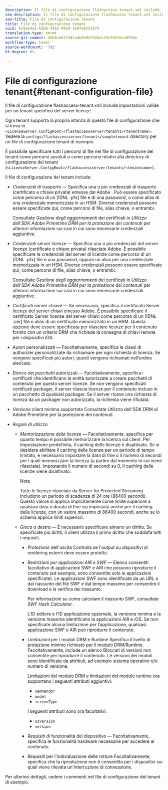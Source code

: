 ```yaml
---
description: Il file di configurazione flashaccess-tenant.xml include impostazioni valide per un tenant specifico del server licenze.
seo-description: Il file di configurazione flashaccess-tenant.xml include impostazioni valide per un tenant specifico del server licenze.
seo-title: File di configurazione tenant
title: File di configurazione tenant
uuid: bc9ee4a1-63b6-4362-9929-3e9fe8251075
translation-type: tm+mt
source-git-commit: d2b8cb67c54fadb8e0e7d2bdc15e393fdce8550e
workflow-type: tm+mt
source-wordcount: '792'
ht-degree: 0%

---
```



# File di configurazione tenant{#tenant-configuration-file}

Il file di configurazione flashaccess-tenant.xml include impostazioni valide per un tenant specifico del server licenze.

Ogni tenant supporta la propria istanza di questo file di configurazione che si trova in `<LicenseServer.ConfigRoot>/flashaccessserver/tenants/<tenantname>`. Vedere la `configs/flashaccessserver/tenants/sampletenant` directory per un file di configurazione tenant di esempio.

È possibile specificare tutti i percorsi di file nel file di configurazione del tenant come percorsi assoluti o come percorsi relativi alla directory di configurazione del tenant (`<LicenseServer.ConfigRoot>/flashaccessserver/tenants/<tenantname>`).

Il file di configurazione del tenant include:

* *Credenziali* di trasporto — Specifica una o più credenziali di trasporto (certificato e chiave privata) emesse dal Adobe . Può essere specificato come percorso di un [!DNL .pfx] file e di una password, o come alias di una credenziale memorizzata in un HSM. Diverse credenziali possono essere specificate qui, come percorsi di file, alias chiave, o entrambi.

   Consultate *Gestione degli aggiornamenti* dei certificati in *Utilizzo dell’SDK  Adobe Primetime DRM per la protezione dei contenuti* per ulteriori informazioni sui casi in cui sono necessarie credenziali aggiuntive.

* *Credenziali* server licenze — Specifica una o più credenziali del server licenze (certificato e chiave privata) rilasciate  Adobe. È possibile specificare le credenziali del server di licenze come percorso di un [!DNL .pfx] file e una password, oppure un alias per una credenziale memorizzata in un HSM. Diverse credenziali possono essere specificate qui, come percorsi di file, alias chiave, o entrambi.

   Consultate *Gestione degli aggiornamenti* dei certificati in *Utilizzo dell’SDK  Adobe Primetime DRM per la protezione dei contenuti* per ulteriori informazioni sui casi in cui sono necessarie credenziali aggiuntive.

* *Certificati* server chiave — Se necessario, specifica il certificato Server licenze del server chiavi emesso  Adobe. È possibile specificare il certificato Server licenze del server chiavi come percorso di un [!DNL .cer] file o alias di un certificato memorizzato in un HSM. Questa opzione deve essere specificata per rilasciare licenze per il contenuto fornito con un criterio DRM che richiede la consegna di chiavi remote per i dispositivi iOS.

* *Autori* personalizzati — Facoltativamente, specifica le classi di authorizer personalizzate da richiamare per ogni richiesta di licenza. Se vengono specificati più autori, questi vengono richiamati nell’ordine elencato.
* *Elenco dei pacchetti* autorizzati — Facoltativamente, specifica i certificati che identificano le entità autorizzate a creare pacchetti di contenuto per questo server licenze. Se non vengono specificati certificati packager, il server rilascia licenze per il contenuto incluso in un pacchetto di qualsiasi packager. Se il server riceve una richiesta di licenza da un packager non autorizzato, la richiesta viene rifiutata.
* *Versione* client minima supportata Consultate Utilizzo dell&#39;SDK DRM di Adobe Primetime  per la protezione dei contenuti.

* *Regole di utilizzo*

   * *Memorizzazione delle licenze* — Facoltativamente, specifica per quanto tempo è possibile memorizzare la licenza sul client. Per impostazione predefinita, il caching delle licenze è disattivato. Se si desidera abilitare il caching delle licenze per un periodo di tempo limitato, è necessario impostare la data di fine o il numero di secondi per i quali memorizzare la licenza (a partire dal momento in cui viene rilasciata). Impostando il numero di secondi su 0, il caching delle licenze viene disattivato.

      >[!NOTE]
      >
      >Tutte le licenze rilasciate da Server for Protected Streaming includono un periodo di scadenza di 24 ore (86400 secondi). Questo valore si applica implicitamente come limite superiore a qualsiasi data o durata di fine sia impostata anche per il caching delle licenze, con un valore massimo di 86400 secondi, anche se lo schema applica limiti superiori.

   * *Gioca a destra* — È necessario specificare almeno un diritto. Se specificate più diritti, il client utilizza il primo diritto che soddisfa tutti i requisiti.

      * *Protezione* dell&#39;uscita Controlla se l&#39;output su dispositivi di rendering esterni deve essere protetto.
      * *Restrizioni per applicazioni AIR e SWF* — Elenco consentiti  facoltativo di applicazioni SWF e AIR che possono riprodurre il contenuto (ad esempio, sono consentite solo le applicazioni specificate). Le applicazioni SWF sono identificate da un URL o dal riassunto del file SWF e dal tempo massimo per consentire il download e la verifica del riassunto.

         Per informazioni su come calcolare il riassunto SWF, consultate *SWF Hash Calculator* .

         L&#39;ID editore e l&#39;ID applicazione opzionale, la versione minima e la versione massima identificano le applicazioni AIR e iOS. Se non specificate alcuna limitazione per l’applicazione, qualsiasi applicazione SWF o AIR può riprodurre il contenuto.

      * *Limitazioni* per i moduli DRM e Runtime Specifica il livello di protezione minimo richiesto per il modulo DRM/Runtime. Facoltativamente, include un  elenco Bloccati di versioni non consentite per riprodurre il contenuto. Le versioni dei moduli sono identificate da attributi, ad esempio sistema operativo e/o numero di versione.

         Limitazioni del modulo DRM e limitazioni del modulo runtime ora supportano i seguenti attributi aggiuntivi:

         * `oemVendor`
         * `model`
         * `screenType`

         I seguenti attributi sono ora facoltativi:

         * `osVersion`
         * `version`
      * *Requisiti* di funzionalità del dispositivo — Facoltativamente, specifica le funzionalità hardware necessarie per accedere al contenuto.
      * *Requisiti* per l&#39;individuazione delle rotture Facoltativamente, specifica che la riproduzione non è consentita per i dispositivi sui quali viene rilevata un&#39;interruzione di connessione.



Per ulteriori dettagli, vedere i commenti nel file di configurazione del tenant di esempio.
